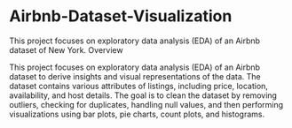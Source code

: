 # Airbnb-Dataset-Visualization
This project focuses on exploratory data analysis (EDA) of an Airbnb dataset of New York.
Overview

This project focuses on exploratory data analysis (EDA) of an Airbnb dataset to derive insights and visual representations of the data. The dataset contains various attributes of listings, including price, location, availability, and host details. The goal is to clean the dataset by removing outliers, checking for duplicates, handling null values, and then performing visualizations using bar plots, pie charts, count plots, and histograms.
